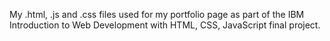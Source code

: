 My .html, .js and .css files used for my portfolio page as part of the IBM Introduction to Web Development with HTML, CSS, JavaScript final project.
